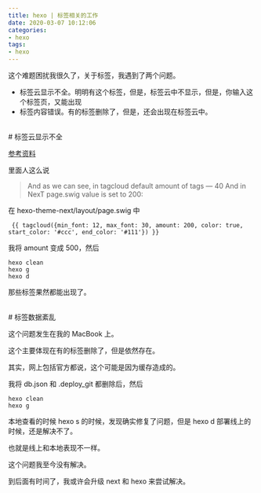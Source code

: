 ```yaml
---
title: hexo | 标签相关的工作
date: 2020-03-07 10:12:06
categories:
- hexo
tags:
- hexo
---
```

这个难题困扰我很久了，关于标签，我遇到了两个问题。

- 标签云显示不全。明明有这个标签，但是，标签云中不显示，但是，你输入这个标签页，又能出现
- 标签内容错误。有的标签删除了，但是，还会出现在标签云中。

<!-- more -->

<br/>
# 标签云显示不全
<br/>

[参考资料](https://github.com/iissnan/hexo-theme-next/issues/1908)

里面人这么说

>And as we can see, in tagcloud default amount of tags — 40
And in NexT page.swig value is set to 200:

在 hexo-theme-next/layout/page.swig 中

	 {{ tagcloud({min_font: 12, max_font: 30, amount: 200, color: true, start_color: '#ccc', end_color: '#111'}) }} 

我将 amount 变成 500，然后

	hexo clean
	hexo g
	hexo d

那些标签果然都能出现了。

<br/>
# 标签数据紊乱
<br/>

这个问题发生在我的 MacBook 上。

这个主要体现在有的标签删除了，但是依然存在。

其实，网上包括官方都说，这个可能是因为缓存造成的。

我将 db.json 和 .deploy_git 都删除后，然后

	hexo clean
	hexo g

本地查看的时候 hexo s 的时候，发现确实修复了问题，但是 hexo d 部署线上的时候，还是解决不了。

也就是线上和本地表现不一样。

这个问题我至今没有解决。

到后面有时间了，我或许会升级 next 和 hexo 来尝试解决。